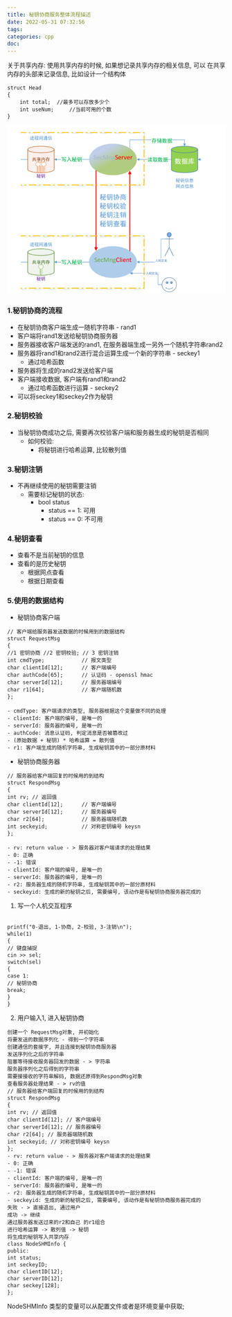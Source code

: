```yaml
---
title: 秘钥协商服务整体流程描述
date: 2022-05-31 07:32:56
tags:
categories: cpp
doc:
---
```


关于共享内存:
使用共享内存的时候, 如果想记录共享内存的相关信息, 可以
在共享内存的头部来记录信息, 比如设计一个结构体

```
struct Head
{
	int total;	//最多可以存放多少个
	int useNum;		//当前可用的个数
}
```





![image-20220531073654443](/images/javawz/image-20220531073654443.png)



### 1.秘钥协商的流程

- 在秘钥协商客户端生成一随机字符串 - rand1
- 客户端将rand1发送给秘钥协商服务器
- 服务器接收客户端发送的rand1, 在服务器端生成一另外一个随机字符串rand2
- 服务器将rand1和rand2进行混合运算生成一个新的字符串 - seckey1
  - 通过哈希函数
- 服务器将生成的rand2发送给客户端
- 客户端接收数据, 客户端有rand1和rand2
  - 通过哈希函数进行运算 - seckey2
- 可以将seckey1和seckey2作为秘钥

### 2.秘钥校验

- 当秘钥协商成功之后, 需要再次校验客户端和服务器生成的秘钥是否相同
  - 如何校验:
    - 将秘钥进行哈希运算, 比较散列值

### 3.秘钥注销

- 不再继续使用的秘钥需要注销
  - 需要标记秘钥的状态:
    - bool status
      - status == 1: 可用
      - status == 0: 不可用

### 4.秘钥查看

- 查看不是当前秘钥的信息
- 查看的是历史秘钥
  - 根据网点查看
  - 根据日期查看

### 5.使用的数据结构

- 秘钥协商客户端

```
// 客户端给服务器发送数据的时候用到的数据结构
struct RequestMsg
{
//1 密钥协商 //2 密钥校验; // 3 密钥注销
int cmdType; 			// 报文类型
char clientId[12]; 		// 客户端编号
char authCode[65]; 		// 认证码 - openssl hmac
char serverId[12]; 		// 服务器端编号
char r1[64]; 			// 客户端随机数
};

- cmdType: 客户端请求的类型, 服务器根据这个变量做不同的处理
- clientId: 客户端的编号, 是唯一的
- serverId: 服务器的编号, 是唯一的
- authCode: 消息认证码, 判定消息是否被篡改过
- (原始数据 + 秘钥) * 哈希运算 = 散列值
- r1: 客户端生成的随机字符串, 生成秘钥其中的一部分原材料
```

- 秘钥协商服务器

```
// 服务器给客户端回复的时候用的到结构
struct RespondMsg
{
int rv; // 返回值
char clientId[12]; 		// 客户端编号
char serverId[12]; 		// 服务器编号
char r2[64]; 			// 服务器端随机数
int seckeyid; 			// 对称密钥编号 keysn
};

- rv: return value - > 服务器对客户端请求的处理结果
- 0: 正确
- -1: 错误
- clientId: 客户端的编号, 是唯一的
- serverId: 服务器的编号, 是唯一的
- r2: 服务器生成的随机字符串, 生成秘钥其中的一部分原材料
- seckeyid: 生成的新的秘钥之后, 需要编号, 该动作是有秘钥协商服务器完成的
```







1. 写一个人机交互程序

```

printf("0-退出, 1-协商, 2-校验, 3-注销\n");
while(1)
{
// 键盘捕捉
cin >> sel;
switch(sel)
{
case 1:
// 秘钥协商
break;
}
}
```





2. 用户输入1, 进入秘钥协商

```
创建一个 RequestMsg对象, 并初始化
将要发送的数据序列化 - 得到一个字符串
创建通信的套接字, 并且连接到秘钥协商服务器
发送序列化之后的字符串
阻塞等待接收服务器回发的数据 - > 字符串
服务器序列化之后得到的字符串
需要接接收的字符串解码, 数据还原得到RespondMsg对象
查看服务器处理结果 - > rv的值
// 服务器给客户端回复的时候用的到结构
struct RespondMsg
{
int rv; // 返回值
char clientId[12]; // 客户端编号
char serverId[12]; // 服务器编号
char r2[64]; // 服务器端随机数
int seckeyid; // 对称密钥编号 keysn
};
- rv: return value - > 服务器对客户端请求的处理结果
- 0: 正确
- -1: 错误
- clientId: 客户端的编号, 是唯一的
- serverId: 服务器的编号, 是唯一的
- r2: 服务器生成的随机字符串, 生成秘钥其中的一部分原材料
- seckeyid: 生成的新的秘钥之后, 需要编号, 该动作是有秘钥协商服务器完成的
失败 - > 直接退出, 通过用户
成功 -> 继续
通过服务器发送过来的r2和自己 的r1组合
进行哈希运算 -> 散列值 -> 秘钥
将生成的秘钥写入共享内存
class NodeSHMInfo { 
public: 
int status;
int seckeyID;
char clientID[12];
char serverID[12];
char seckey[128]; 
};
```



NodeSHMInfo 类型的变量可以从配置文件或者是环境变量中获取;



